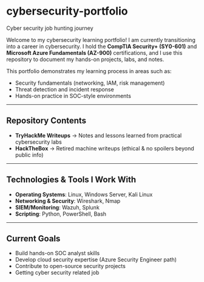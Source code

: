 # cybersecurity-portfolio
Cyber security job hunting journey

Welcome to my cybersecurity learning portfolio!
I am currently transitioning into a career in cybersecurity. I hold the **CompTIA Security+ (SY0-601)** and **Microsoft Azure Fundamentals (AZ-900)** certifications, and I use this repository to document my hands-on projects, labs, and notes.

This portfolio demonstrates my learning process in areas such as:

* Security fundamentals (networking, IAM, risk management)
* Threat detection and incident response
* Hands-on practice in SOC-style environments

---

## Repository Contents

* **TryHackMe Writeups** → Notes and lessons learned from practical cybersecurity labs
* **HackTheBox** → Retired machine writeups (ethical & no spoilers beyond public info)
---

## Technologies & Tools I Work With

* **Operating Systems**: Linux, Windows Server, Kali Linux
* **Networking & Security**: Wireshark, Nmap
* **SIEM/Monitoring**: Wazuh, Splunk
* **Scripting**: Python, PowerShell, Bash

---

## Current Goals

* Build hands-on SOC analyst skills
* Develop cloud security expertise (Azure Security Engineer path)
* Contribute to open-source security projects
* Getting cyber security related job
